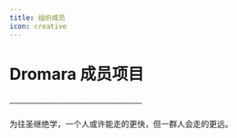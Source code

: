 ```yaml
---
title: 组织成员
icon: creative
---
```


# Dromara 成员项目

<div>
    <div class="com-box-f s-width">
        <div class="com-box com-box-you">
            <a href="https://gitee.com/dromara/TLog" target="_blank">
                <img :src="$withBase('/images/dromara/tlog.png')" msg="一个轻量级的分布式日志标记追踪神器，10分钟即可接入，自动对日志打标签完成微服务的链路追踪">
            </a>
            <a href="https://gitee.com/dromara/liteFlow" target="_blank">
                <img :src="$withBase('/images/dromara/liteflow.png')" msg="轻量，快速，稳定，可编排的组件式流程引擎">
            </a>
            <a href="https://hutool.cn/" target="_blank">
                <img :src="$withBase('/images/dromara/hutool.jpg')" msg="🍬小而全的Java工具类库，使Java拥有函数式语言般的优雅，让Java语言也可以“甜甜的”。">
            </a>
            <a href="https://sa-token.dev33.cn/" target="_blank">
                <img :src="$withBase('/images/dromara/sa-token.png')" msg="一个轻量级 java 权限认证框架，让鉴权变得简单、优雅！">
            </a>
            <a href="https://gitee.com/dromara/hmily" target="_blank">
                <img :src="$withBase('/images/dromara/hmily.png')" msg="高性能一站式分布式事务解决方案。">
            </a>
            <a href="https://gitee.com/dromara/Raincat" target="_blank">
                <img :src="$withBase('/images/dromara/raincat.png')" msg="强一致性分布式事务解决方案。">
            </a>
            <a href="https://gitee.com/dromara/myth" target="_blank">
                <img :src="$withBase('/images/dromara/myth.png')" msg="可靠消息分布式事务解决方案。">
            </a>
            <a href="https://cubic.jiagoujishu.com/" target="_blank">
                <img :src="$withBase('/images/dromara/cubic.png')" msg="一站式问题定位平台，以agent的方式无侵入接入应用，完整集成arthas功能模块，致力于应用级监控，帮助开发人员快速定位问题">
            </a>
            <a href="https://maxkey.top/" target="_blank">
                <img :src="$withBase('/images/dromara/maxkey.png')" msg="业界领先的身份管理和认证产品">
            </a>
            <a href="http://forest.dtflyx.com/" target="_blank">
                <img :src="$withBase('/images/dromara/forest-logo.png')" msg="Forest能够帮助您使用更简单的方式编写Java的HTTP客户端" nf>
            </a>
            <a href="https://jpom.top/" target="_blank">
                <img :src="$withBase('/images/dromara/jpom.png')" msg="一款简而轻的低侵入式在线构建、自动部署、日常运维、项目监控软件">
            </a>
            <a href="https://su.usthe.com/" target="_blank">
                <img :src="$withBase('/images/dromara/sureness.png')" msg="面向 REST API 的高性能认证鉴权框架">
            </a>
            <a href="https://easy-es.cn/" target="_blank">
                <img :src="$withBase('/images/dromara/easy-es2.png')" msg="🚀傻瓜级ElasticSearch搜索引擎ORM框架">
            </a>
            <a href="https://gitee.com/dromara/northstar" target="_blank">
                <img :src="$withBase('/images/dromara/northstar_logo.png')" msg="Northstar盈富量化交易平台">
            </a>
            <a href="https://dromara.gitee.io/fast-request/" target="_blank">
                <img :src="$withBase('/images/dromara/fast-request.gif')" msg="Idea 版 Postman，为简化调试API而生">
            </a>
            <a href="https://www.jeesuite.com/" target="_blank">
                <img :src="$withBase('/images/dromara/mendmix.png')" msg="开源分布式云原生架构一站式解决方案">
            </a>
            <a href="https://gitee.com/dromara/koalas-rpc" target="_blank">
                <img :src="$withBase('/images/dromara/koalas-rpc2.png')" msg="企业生产级百亿日PV高可用可拓展的RPC框架。">
            </a>
            <a href="https://async.sizegang.cn/" target="_blank">
                <img :src="$withBase('/images/dromara/gobrs-async.png')" msg="🔥 配置极简功能强大的异步任务动态编排框架">
            </a>
            <a href="https://dynamictp.cn/" target="_blank">
                <img :src="$withBase('/images/dromara/dynamic-tp.png')" msg="🔥🔥🔥 基于配置中心的轻量级动态可监控线程池">
            </a>
            <a href="https://www.x-easypdf.cn" target="_blank">
                <img :src="$withBase('/images/dromara/x-easypdf.png')" msg="一个用搭积木的方式构建pdf的框架（基于pdfbox）">
            </a>
            <a href="http://dromara.gitee.io/image-combiner" target="_blank">
                <img :src="$withBase('/images/dromara/image-combiner.png')" msg="一个专门用于图片合成的工具，没有很复杂的功能，简单实用，却不失强大">
            </a>
            <a href="https://www.herodotus.cn/" target="_blank">
				<img :src="$withBase('/images/dromara/dante-cloud2.png')" msg="Dante-Cloud 是一款企业级微服务架构和服务能力开发平台。">
            </a>
            <a href="https://www.mtruning.club/" target="_blank">
				<img :src="$withBase('/images/dromara/go-view.png')" msg="GoView 是一个高效的拖拽式低代码数据可视化开发平台。">
            </a>
						<a href="https://tangyh.top/" target="_blank">
							<img :src="$withBase('/images/dromara/lamp-cloud.png')"
								msg="微服务中后台快速开发平台，支持租户(SaaS)模式、非租户模式">
						</a>
						<a href="https://www.redisfront.com/" target="_blank">
							<img :src="$withBase('/images/dromara/redis-front.png')"
								msg="RedisFront 是一款开源免费的跨平台 Redis 桌面客户端工具, 支持单机模式, 集群模式, 哨兵模式以及 SSH 隧道连接, 可轻松管理Redis缓存数据.">
						</a>
						<a href="https://www.yuque.com/u34495/mivcfg" target="_blank">
							<img :src="$withBase('/images/dromara/electron-egg.png')"
								msg="一个入门简单、跨平台、企业级桌面软件开发框架">
						</a>
						<a href="https://gitee.com/dromara/open-capacity-platform" target="_blank">
							<img :src="$withBase('/images/dromara/open-capacity-platform.jpg')"
								msg="简称ocp是基于Spring Cloud的企业级微服务框架(用户权限管理，配置中心管理，应用管理，....)">
						</a>
						<a href="http://easy-trans.fhs-opensource.top/" target="_blank">
							<img :src="$withBase('/images/dromara/easy_trans.png')"
								msg="Easy-Trans 一个注解搞定数据翻译,减少30%SQL代码量">
						</a>
						<a href="https://gitee.com/dromara/neutrino-proxy" target="_blank">
							<img :src="$withBase('/images/dromara/neutrino-proxy.svg')"
								msg="一款基于 Netty 的、开源的内网穿透神器。">
						</a>
						<a href="https://chatgpt.cn.obiscr.com/" target="_blank">
							<img :src="$withBase('/images/dromara/chatgpt.png')"
								msg="一个支持在 JetBrains 系列 IDE 上运行的 ChatGPT 的插件。">
						</a>
						<a href="https://gitee.com/dromara/zyplayer-doc" target="_blank">
							<img :src="$withBase('/images/dromara/zyplayer-doc.png')"
								msg="zyplayer-doc是一款适合团队和个人使用的WIKI文档管理工具，同时还包含数据库文档、Api接口文档。">
						</a>
						<a href="https://gitee.com/dromara/payment-spring-boot" target="_blank">
							<img :src="$withBase('/images/dromara/payment-spring-boot.png')"
								msg="最全最好用的微信支付V3 Spring Boot 组件。">
						</a>
						<a href="https://www.j2eefast.com/" target="_blank">
							<img :src="$withBase('/images/dromara/j2eefast.png')"
								msg="J2eeFAST 是一个致力于中小企业 Java EE 企业级快速开发平台,我们永久开源!">
						</a>
						<a href="https://gitee.com/dromara/data-compare" target="_blank">
							<img :src="$withBase('/images/dromara/dataCompare.png')"
								msg="数据库比对工具：hive 表数据比对，mysql、Doris 数据比对，实现自动化配置进行数据比对，避免频繁写sql 进行处理，低代码(Low-Code) 平台">
						</a>
						<a href="https://gitee.com/dromara/open-giteye-api" target="_blank">
							<img :src="$withBase('/images/dromara/open-giteye-api.svg')"
								msg="giteye.net 是专为开源作者设计的数据图表服务工具类站点，提供了包括 Star 趋势图、贡献者列表、Gitee指数等数据图表服务。">
						</a>
						<a href="https://gitee.com/dromara/RuoYi-Vue-Plus" target="_blank">
							<img :src="$withBase('/images/dromara/RuoYi-Vue-Plus.png')"
								msg="后台管理系统 重写 RuoYi-Vue 所有功能 集成 Sa-Token + Mybatis-Plus + Jackson + Xxl-Job + SpringDoc + Hutool + OSS 定期同步">
						</a>
						<a href="https://gitee.com/dromara/RuoYi-Cloud-Plus" target="_blank">
							<img :src="$withBase('/images/dromara/RuoYi-Cloud-Plus.png')"
								msg="微服务管理系统 重写RuoYi-Cloud所有功能 整合 SpringCloudAlibaba Dubbo3.0 Sa-Token Mybatis-Plus MQ OSS ES Xxl-Job Docker 全方位升级 定期同步">
						</a>
						<a href="https://gitee.com/dromara/stream-query" target="_blank">
							<img :src="$withBase('/images/dromara/stream-query.png')"
								msg="允许完全摆脱 Mapper 的 mybatis-plus 体验！封装 stream 和 lambda 操作进行数据返回处理。">
						</a>
						<a href="https://wind.kim/" target="_blank">
							<img :src="$withBase('/images/dromara/sms4j.png')"
								msg="短信聚合工具，让发送短信变的更简单。">
						</a>
						<a href="https://cloudeon.top/" target="_blank">
							<img :src="$withBase('/images/dromara/cloudeon.png')"
								msg="简化kubernetes上大数据集群的运维管理">
						</a>
						<a href="https://github.com/dromara/hodor" target="_blank">
							<img :src="$withBase('/images/dromara/hodor.png')"
								msg="Hodor是一个专注于任务编排和高可用性的分布式任务调度系统。">
						</a>
						<a href="http://nsrule.com/" target="_blank">
							<img :src="$withBase('/images/dromara/test-hub.png')"
								msg="流程编排，插件驱动，测试无限可能">
						</a>
						<a href="https://gitee.com/dromara/disjob" target="_blank">
							<img :src="$withBase('/images/dromara/disjob-2.png')"
								msg="Disjob是一个分布式的任务调度框架">
						</a>
						<a href="https://gitee.com/dromara/binlog4j" target="_blank">
							<img :src="$withBase('/images/dromara/Binlog4j.png')"
								msg="轻量级 Mysql Binlog 客户端, 提供宕机续读, 高可用集群等特性">
						</a>
						<a href="https://gitee.com/dromara/yft-design" target="_blank">
							<img :src="$withBase('/images/dromara/yft-design.png')"
								msg="基于 Canvas 的开源版 创客贴 支持导出json，svg, image文件。">
						</a>
						<a href="https://gitee.com/dromara/x-file-storage" target="_blank">
							<img :src="$withBase('/images/dromara/x-file-storage.svg')"
								msg="在 SpringBoot 中通过简单的方式将文件存储到 本地、阿里云 OSS、腾讯云 COS、七牛云 Kodo等">
						</a>
						<a href="https://wemq.nicholasld.cn/" target="_blank">
							<img :src="$withBase('/images/dromara/wemq.png')"
								msg="开源、高性能、安全、功能强大的物联网调试和管理解决方案。">
						</a>
						<a href="https://gitee.com/dromara/mayfly-go" target="_blank">
							<img :src="$withBase('/images/dromara/mayfly-go.png')"
								msg="web 版 linux(终端[终端回放] 文件 脚本 进程 计划任务)、数据库（mysql postgres）、redis(单机 哨兵 集群)、mongo 统一管理操作平台">
						</a>
						<a href="https://akali.yomahub.com/" target="_blank">
							<img :src="$withBase('/images/dromara/akali.png')"
								msg="Akali(阿卡丽)，轻量级本地化热点检测/降级框架，10秒钟即可接入使用！大流量下的神器">
						</a>
						<a href="https://gitee.com/dromara/dbswitch" target="_blank">
							<img :src="$withBase('/images/dromara/dbswitch.png')"
								msg="异构数据库迁移同步(搬家)工具。">
						</a>
						<a href="https://gitee.com/dromara/easyAi" target="_blank">
							<img :src="$withBase('/images/dromara/easyAI.png')"
								msg="Java 傻瓜式 AI 框架。">
						</a>
						<a href="https://gitee.com/dromara/mybatis-plus-ext" target="_blank">
							<img :src="$withBase('/images/dromara/mybatis-plus-ext.png')"
								msg="mybatis-plus 框架的增强拓展包。">
						</a>
						<a href="https://gitee.com/dromara/dax-pay" target="_blank">
							<img :src="$withBase('/images/dromara/dax-pay.png')"
								msg="免费开源的支付网关。">
						</a>
						<a href="https://gitee.com/dromara/sayOrder" target="_blank">
							<img :src="$withBase('/images/dromara/sayorder.png')"
								msg="基于easyAi引擎的JAVA高性能，低成本，轻量级智能客服。">
						</a>
						<a href="https://gitee.com/dromara/mybatis-jpa-extra" target="_blank">
							<img :src="$withBase('/images/dromara/mybatis-jpa-extra.png')"
								msg="扩展MyBatis JPA支持，简化CUID操作，增强SELECT分页查询">
						</a>
						<a href="https://newcar.js.org/zh/" target="_blank">
							<img :src="$withBase('/images/dromara/newcar.png')"
								msg="现代化的动画引擎">
						</a>
						<a href="http://warm-flow.cn" target="_blank">
							<img :src="$withBase('/images/dromara/warm-flow.png')"
								msg="国产自研工作流，其特点简洁(只有6张表)但又不简单，五脏俱全，组件独立，可扩展，可满足中小项目的组件。">
						</a>
						<a href="https://gitee.com/dromara/dy-java" target="_blank">
							<img :src="$withBase('/images/dromara/dy-java.png')"
								msg="DyJava是一款功能强大的抖音Java开发工具包">
						</a>
						<a href="https://gitee.com/dromara/MilvusPlus" target="_blank">
							<img :src="$withBase('/images/dromara/MilvusPlus.jpg')"
								msg="MilvusPlus（简称 MP）是一个 Milvus 的操作工具，旨在简化与 Milvus 向量数据库的交互，为开发者提供类似 MyBatis-Plus 注解和方法调用风格的直观 API,提高效率而生。">
						</a>
						<a href="http://www.easy-query.com/easy-query-doc/" target="_blank">
							<img :src="$withBase('/images/dromara/easy-query.png')"
								msg="java下唯一一款同时支持强类型对象关系查询和强类型SQL语法查询的ORM,拥有对象模型筛选、隐式子查询、隐式join、显式子查询、显式join,支持Java/Kotlin">
						</a>
        </div>
        <div style="height: 10px; clear: both;"></div>
        <p>
            为往圣继绝学，一个人或许能走的更快，但一群人会走的更远。
        </p>
    </div>
    <div style="height: 60px;"></div>
</div>

